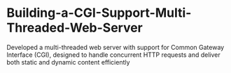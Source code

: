 # Building-a-CGI-Support-Multi-Threaded-Web-Server
Developed a multi-threaded web server with support for Common Gateway Interface (CGI), designed to handle concurrent HTTP requests and deliver both static and dynamic content efficiently
